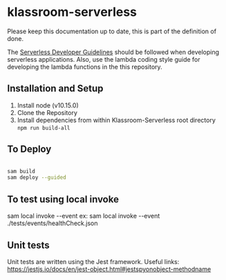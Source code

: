 # klassroom-serverless

Please keep this documentation up to date, this is part of the definition of done.

The [Serverless Developer Guidelines](https://wiki.autodesk.com/display/EFDE/Serverless+Developer+Guidelines) should be followed when developing serverless applications.
Also, use the lambda coding style guide for developing the lambda functions in the this repository.


## Installation and Setup
1. Install node (v10.15.0)
2. Clone the Repository
3. Install dependencies from within Klassroom-Serverless root directory
```npm run build-all```

## To Deploy 
```bash

sam build
sam deploy --guided
```
## To test using local invoke
sam local invoke --event <event>
ex: sam local invoke --event ./tests/events/healthCheck.json


## Unit tests
Unit tests are written using the Jest framework.  Useful links:
https://jestjs.io/docs/en/jest-object.html#jestspyonobject-methodname 